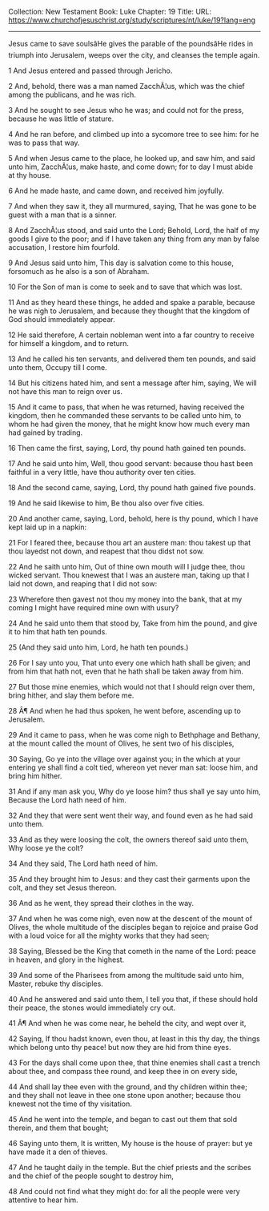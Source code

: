 Collection: New Testament
Book: Luke
Chapter: 19
Title: 
URL: https://www.churchofjesuschrist.org/study/scriptures/nt/luke/19?lang=eng

---

Jesus came to save soulsâHe gives the parable of the poundsâHe rides in triumph into Jerusalem, weeps over the city, and cleanses the temple again.

1 And Jesus entered and passed through Jericho.

2 And, behold, there was a man named ZacchÃ¦us, which was the chief among the publicans, and he was rich.

3 And he sought to see Jesus who he was; and could not for the press, because he was little of stature.

4 And he ran before, and climbed up into a sycomore tree to see him: for he was to pass that way.

5 And when Jesus came to the place, he looked up, and saw him, and said unto him, ZacchÃ¦us, make haste, and come down; for to day I must abide at thy house.

6 And he made haste, and came down, and received him joyfully.

7 And when they saw it, they all murmured, saying, That he was gone to be guest with a man that is a sinner.

8 And ZacchÃ¦us stood, and said unto the Lord; Behold, Lord, the half of my goods I give to the poor; and if I have taken any thing from any man by false accusation, I restore him fourfold.

9 And Jesus said unto him, This day is salvation come to this house, forsomuch as he also is a son of Abraham.

10 For the Son of man is come to seek and to save that which was lost.

11 And as they heard these things, he added and spake a parable, because he was nigh to Jerusalem, and because they thought that the kingdom of God should immediately appear.

12 He said therefore, A certain nobleman went into a far country to receive for himself a kingdom, and to return.

13 And he called his ten servants, and delivered them ten pounds, and said unto them, Occupy till I come.

14 But his citizens hated him, and sent a message after him, saying, We will not have this man to reign over us.

15 And it came to pass, that when he was returned, having received the kingdom, then he commanded these servants to be called unto him, to whom he had given the money, that he might know how much every man had gained by trading.

16 Then came the first, saying, Lord, thy pound hath gained ten pounds.

17 And he said unto him, Well, thou good servant: because thou hast been faithful in a very little, have thou authority over ten cities.

18 And the second came, saying, Lord, thy pound hath gained five pounds.

19 And he said likewise to him, Be thou also over five cities.

20 And another came, saying, Lord, behold, here is thy pound, which I have kept laid up in a napkin:

21 For I feared thee, because thou art an austere man: thou takest up that thou layedst not down, and reapest that thou didst not sow.

22 And he saith unto him, Out of thine own mouth will I judge thee, thou wicked servant. Thou knewest that I was an austere man, taking up that I laid not down, and reaping that I did not sow:

23 Wherefore then gavest not thou my money into the bank, that at my coming I might have required mine own with usury?

24 And he said unto them that stood by, Take from him the pound, and give it to him that hath ten pounds.

25 (And they said unto him, Lord, he hath ten pounds.)

26 For I say unto you, That unto every one which hath shall be given; and from him that hath not, even that he hath shall be taken away from him.

27 But those mine enemies, which would not that I should reign over them, bring hither, and slay them before me.

28 Â¶ And when he had thus spoken, he went before, ascending up to Jerusalem.

29 And it came to pass, when he was come nigh to Bethphage and Bethany, at the mount called the mount of Olives, he sent two of his disciples,

30 Saying, Go ye into the village over against you; in the which at your entering ye shall find a colt tied, whereon yet never man sat: loose him, and bring him hither.

31 And if any man ask you, Why do ye loose him? thus shall ye say unto him, Because the Lord hath need of him.

32 And they that were sent went their way, and found even as he had said unto them.

33 And as they were loosing the colt, the owners thereof said unto them, Why loose ye the colt?

34 And they said, The Lord hath need of him.

35 And they brought him to Jesus: and they cast their garments upon the colt, and they set Jesus thereon.

36 And as he went, they spread their clothes in the way.

37 And when he was come nigh, even now at the descent of the mount of Olives, the whole multitude of the disciples began to rejoice and praise God with a loud voice for all the mighty works that they had seen;

38 Saying, Blessed be the King that cometh in the name of the Lord: peace in heaven, and glory in the highest.

39 And some of the Pharisees from among the multitude said unto him, Master, rebuke thy disciples.

40 And he answered and said unto them, I tell you that, if these should hold their peace, the stones would immediately cry out.

41 Â¶ And when he was come near, he beheld the city, and wept over it,

42 Saying, If thou hadst known, even thou, at least in this thy day, the things which belong unto thy peace! but now they are hid from thine eyes.

43 For the days shall come upon thee, that thine enemies shall cast a trench about thee, and compass thee round, and keep thee in on every side,

44 And shall lay thee even with the ground, and thy children within thee; and they shall not leave in thee one stone upon another; because thou knewest not the time of thy visitation.

45 And he went into the temple, and began to cast out them that sold therein, and them that bought;

46 Saying unto them, It is written, My house is the house of prayer: but ye have made it a den of thieves.

47 And he taught daily in the temple. But the chief priests and the scribes and the chief of the people sought to destroy him,

48 And could not find what they might do: for all the people were very attentive to hear him.
